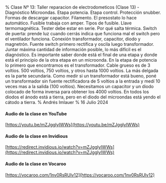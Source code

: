 % Clase Nº 13: Taller reparacion de electrodometicos (Clase 13) - Diagnóstico Microondas. Etapa potencia. Etapa control. Protección snubber. Formas de descargar capacitor. Filamento. El presostato lo hace automático. Fusible trabaja con amper. Tipos de fusible. Llave termomagnética. Tester debe estar en serie. Por qué salta térmica. Switch de puerta: prende luz cuando cerrás indica que funciona mal el switch pero el ventilador funciona. Conexión transformador, capacitor, diodo y magnetrón. Fuente switch primero rectifica y oscila luego transformador. Juntar máxima cantidad de información posible, lo más difícil es el diagnóstico. Es importante saber donde está el final de una etapa y donde está el principio de la otra etapa en un microonda. En la etapa de potencia lo primero que encontramos es el transformador. Cable grueso es de 3 voltios.  500 voltios, 750 voltios, y otros hasta 1000 voltios.  La más delgada es la parte secundaria.  Como medir si un transformador está bueno, poné un transformador sin fuente rectificadora de 5 voltios a la entrada y medí 10 veces mas a la salida (100 voltios).  Necesitamos un capacitor y un diodo colocado de forma inversa para obtener los 4000 voltios.  En todos los diodos el ánodo está a tierra, pero en el diodo del microondas está yendo el cátodo a tierra. 
% Andrés Imlauer
% 16 Julio 2024

#### Audio de la clase en YouTube

[https://youtu.be/mZJgglyIWWs](https://youtu.be/mZJgglyIWWs)

#### Audio de la clase en Invidious

[https://redirect.invidious.io/watch?v=mZJgglyIWWs](https://redirect.invidious.io/watch?v=mZJgglyIWWs)

#### Audio de la clase en Vocaroo

[https://vocaroo.com/1nv0RsRUlv12](https://vocaroo.com/1nv0RsRUlv12)

